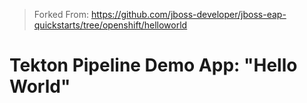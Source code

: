 > Forked From:
> https://github.com/jboss-developer/jboss-eap-quickstarts/tree/openshift/helloworld

# Tekton Pipeline Demo App: "Hello World"
